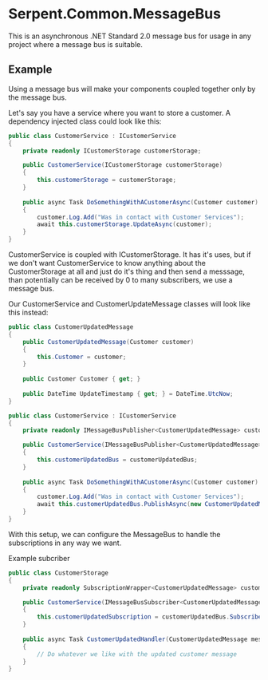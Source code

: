 # Serpent.Common.MessageBus
This is an asynchronous .NET Standard 2.0 message bus for usage in any project where a message bus is suitable.

## Example
Using a message bus will make your components coupled together only by the message bus.

Let's say you have a service where you want to store a customer. A dependency injected class could look like this:

```csharp
public class CustomerService : ICustomerService
{
    private readonly ICustomerStorage customerStorage;

    public CustomerService(ICustomerStorage customerStorage)
    {
        this.customerStorage = customerStorage;
    }
    
    public async Task DoSomethingWithACustomerAsync(Customer customer)
    {
        customer.Log.Add("Was in contact with Customer Services");
        await this.customerStorage.UpdateAsync(customer);
    }
}
```

CustomerService is coupled with ICustomerStorage. It has it's uses, but if we don't want CustomerService to know anything about the CustomerStorage at all and just do it's thing and then send a messsage, than potentially can be received by 0 to many subscribers, we use a message bus. 

Our CustomerService and CustomerUpdateMessage classes will look like this instead:

```csharp
public class CustomerUpdatedMessage
{
    public CustomerUpdatedMessage(Customer customer)
    {
        this.Customer = customer;
    }
 
    public Customer Customer { get; }
    
    public DateTime UpdateTimestamp { get; } = DateTime.UtcNow;
}

public class CustomerService : ICustomerService
{
    private readonly IMessageBusPublisher<CustomerUpdatedMessage> customerUpdatedBus;

    public CustomerService(IMessageBusPublisher<CustomerUpdatedMessage> customerUpdatedBus)
    {
        this.customerUpdatedBus = customerUpdatedBus;
    }
    
    public async Task DoSomethingWithACustomerAsync(Customer customer)
    {
        customer.Log.Add("Was in contact with Customer Services");
        await this.customerUpdatedBus.PublishAsync(new CustomerUpdatedMessage(customer));
    }
}
```

With this setup, we can configure the MessageBus to handle the subscriptions in any way we want.

Example subcriber

```csharp
public class CustomerStorage
{
    private readonly SubscriptionWrapper<CustomerUpdatedMessage> customerUpdatedSubscription;

    public CustomerService(IMessageBusSubscriber<CustomerUpdatedMessage> customerUpdatedBus)
    {
        this.customerUpdatedSubscription = customerUpdatedBus.Subscribe(CustomerUpdatedHandler, null);
    }
    
    public async Task CustomerUpdatedHandler(CustomerUpdatedMessage message)
    {
        // Do whatever we like with the updated customer message
    }
}
```
